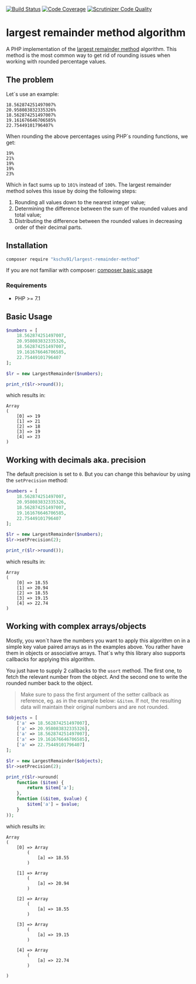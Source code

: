 [![Build Status](https://travis-ci.org/kschu91/largest-remainder-method.svg?branch=master)](https://travis-ci.org/kschu91/largest-remainder-method)
[![Code Coverage](https://scrutinizer-ci.com/g/kschu91/largest-remainder-method/badges/coverage.png?b=master)](https://scrutinizer-ci.com/g/kschu91/largest-remainder-method/?branch=master)
[![Scrutinizer Code Quality](https://scrutinizer-ci.com/g/kschu91/largest-remainder-method/badges/quality-score.png?b=master)](https://scrutinizer-ci.com/g/kschu91/largest-remainder-method/?branch=master)

# largest remainder method algorithm

A PHP implementation of the [largest remainder method](https://en.wikipedia.org/wiki/Largest_remainder_method) algorithm. This method is the most common way to get rid of rounding issues when working with rounded percentage values.

## The problem

Let´s use an example:
```
18.562874251497007%
20.958083832335326%
18.562874251497007%
19.161676646706585%
22.75449101796407%
```
When rounding the above percentages using PHP´s rounding functions, we get:

```
19%
21%
19%
19%
23%
```

Which in fact sums up to `101%` instead of `100%`. The largest remainder method solves this issue by doing the following steps:

1. Rounding all values down to the nearest integer value;
2. Determining the difference between the sum of the rounded values and total value;
3. Distributing the difference between the rounded values in decreasing order of their decimal parts.

## Installation

```bash
composer require "kschu91/largest-remainder-method"
```

If you are not familiar with composer:
[composer basic usage](https://getcomposer.org/doc/01-basic-usage.md)

### Requirements
- PHP >= 7.1

## Basic Usage

```php
$numbers = [
    18.562874251497007,
    20.958083832335326,
    18.562874251497007,
    19.161676646706585,
    22.75449101796407
];

$lr = new LargestRemainder($numbers);

print_r($lr->round());
```
which results in:
```
Array
(
    [0] => 19
    [1] => 21
    [2] => 18
    [3] => 19
    [4] => 23
)
```

## Working with decimals aka. precision
The default precision is set to `0`. But you can change this behaviour by using the `setPrecision` method:
```php
$numbers = [
    18.562874251497007,
    20.958083832335326,
    18.562874251497007,
    19.161676646706585,
    22.75449101796407
];

$lr = new LargestRemainder($numbers);
$lr->setPrecision(2);

print_r($lr->round());
```
which results in:
```
Array
(
    [0] => 18.55
    [1] => 20.94
    [2] => 18.55
    [3] => 19.15
    [4] => 22.74
)
```

## Working with complex arrays/objects
Mostly, you won´t have the numbers you want to apply this algorithm on in a simple key value paired arrays as in the examples above. You rather have them in objects or associative arrays.
That´s why this library also supports callbacks for applying this algorithm.

You just have to supply 2 callbacks to the `usort` method. The first one, to fetch the relevant number from the object. And the second one to write the rounded number back to the object.

> Make sure to pass the first argument of the setter callback as reference, eg. as in the example below: `&$item`. If not, the resulting data will maintain their original numbers and are not rounded.

```php
$objects = [
    ['a' => 18.562874251497007],
    ['a' => 20.958083832335326],
    ['a' => 18.562874251497007],
    ['a' => 19.161676646706585],
    ['a' => 22.75449101796407]
];

$lr = new LargestRemainder($objects);
$lr->setPrecision(2);

print_r($lr->uround(
    function ($item) {
        return $item['a'];
    },
    function (&$item, $value) {
        $item['a'] = $value;
    }
));
```

which results in:
```
Array
(
    [0] => Array
        (
            [a] => 18.55
        )

    [1] => Array
        (
            [a] => 20.94
        )

    [2] => Array
        (
            [a] => 18.55
        )

    [3] => Array
        (
            [a] => 19.15
        )

    [4] => Array
        (
            [a] => 22.74
        )

)
```